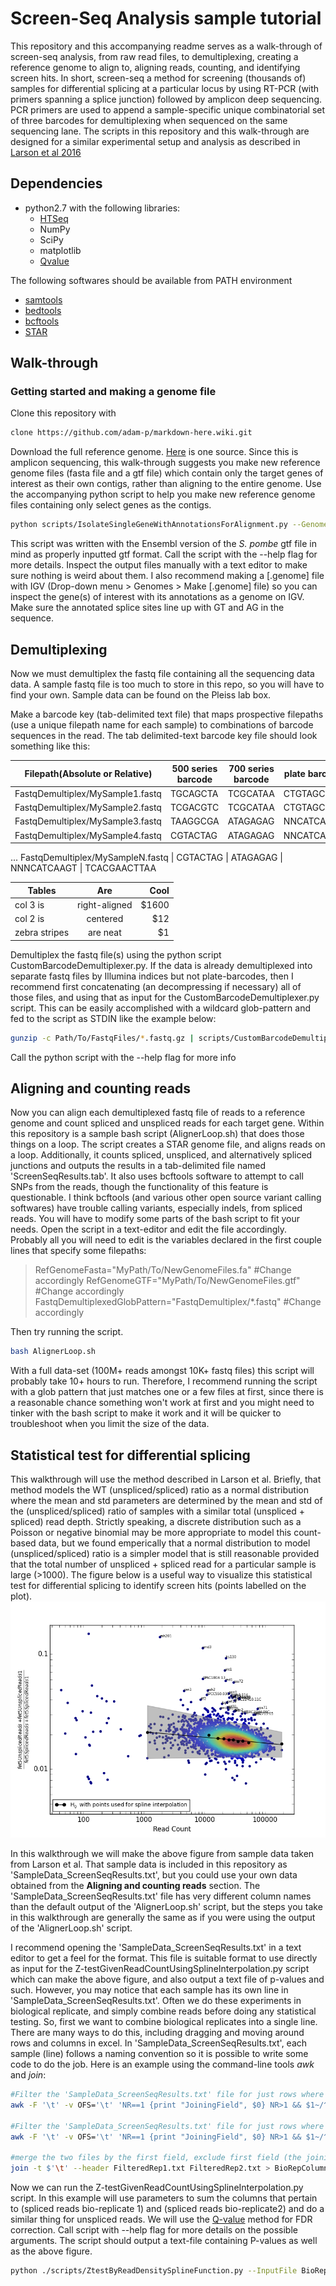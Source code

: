 # Screen-Seq Analysis sample tutorial

This repository and this accompanying readme serves as a walk-through of screen-seq analysis, from raw read files, to demultiplexing, creating a reference genome to align to, aligning reads, counting, and identifying screen hits. In short, screen-seq a method for screening (thousands of) samples for differential splicing at a particular locus by using RT-PCR (with primers spanning a splice junction) followed by amplicon deep sequencing. PCR primers are used to append a sample-specific unique combinatorial set of three barcodes for demultiplexing when sequenced on the same sequencing lane. The scripts in this repository and this walk-through are designed for a similar experimental setup and analysis as described in [Larson et al 2016](https://www.ncbi.nlm.nih.gov/pubmed/27172183)
## Dependencies
- python2.7 with the following libraries:
    - [HTSeq](https://pypi.python.org/pypi/HTSeq)
    - NumPy
    - SciPy
    - matplotlib
    - [Qvalue](https://github.com/nfusi/qvalue)

The following softwares should be available from PATH environment
- [samtools](http://samtools.sourceforge.net)
- [bedtools](http://bedtools.readthedocs.io/en/latest/#)
- [bcftools](https://samtools.github.io/bcftools/)
- [STAR](https://github.com/alexdobin/STAR)

## Walk-through
### Getting started and making a genome file
Clone this repository with
```bash
clone https://github.com/adam-p/markdown-here.wiki.git
```
Download the full reference genome. [Here](http://support.illumina.com/sequencing/sequencing_software/igenome.html)
 is one source. Since this is amplicon sequencing, this walk-through suggests you make new reference genome files (fasta file and a gtf file) which contain only the target genes of interest as their own contigs, rather than aligning to the entire genome. Use the accompanying python script to help you make new reference genome files containing only select genes as the contigs.
 
 ```bash
python scripts/IsolateSingleGeneWithAnnotationsForAlignment.py --GenomeFasta MyGenome.fa --AnnotationGTF MyAnnotations.gtf --GenesToIsolate MySystematicID1 MySystematicID2 MySystematicID3 --ReverseMinusStrandGenes --OutputPrefix MyPath/To/NewGenomeFiles
```
 
 This script was written with the Ensembl version of the *S. pombe* gtf file in mind as properly inputted gtf format. Call the script with the --help flag for more details. Inspect the output files manually with a text editor to make sure nothing is weird about them. I also recommend making a [.genome] file with IGV (Drop-down menu > Genomes > Make [.genome] file) so you can inspect the gene(s) of interest with its annotations as a genome on IGV. Make sure the annotated splice sites line up with GT and AG in the sequence.
 
 ## Demultiplexing
 Now we must demultiplex the fastq file containing all the sequencing data data. A sample fastq file is too much to store in this repo, so you will have to find your own. Sample data can be found on the Pleiss lab box.
 
  Make a barcode key (tab-delimited text file) that maps prospective filepaths (use a unique filepath name for each sample) to combinations of barcode sequences in the read. The tab delimited-text barcode key file should look something like this:
 
Filepath(Absolute or Relative) | 500 series barcode | 700 series barcode | plate barcode | primer barcode
--- | --- | --- | --- | ---
FastqDemultiplex/MySample1.fastq | TGCAGCTA | TCGCATAA | CTGTAGCC | TCACGAACTTAA
FastqDemultiplex/MySample2.fastq | TCGACGTC | TCGCATAA | CTGTAGCC | TCACGAACTTAA
FastqDemultiplex/MySample3.fastq | TAAGGCGA | ATAGAGAG | NNCATCAAGT | TCACGAACTTAA
FastqDemultiplex/MySample4.fastq | CGTACTAG | ATAGAGAG | NNCATCAAGT | TCACGAACTTAA
...
FastqDemultiplex/MySampleN.fastq | CGTACTAG | ATAGAGAG | NNNCATCAAGT | TCACGAACTTAA

| Tables        | Are           | Cool  |
| ------------- |:-------------:| -----:|
| col 3 is      | right-aligned | $1600 |
| col 2 is      | centered      |   $12 |
| zebra stripes | are neat      |    $1 |

Demultiplex the fastq file(s) using the python script CustomBarcodeDemultiplexer.py. If the data is already demultiplexed into separate fastq files by Illumina indices but not plate-barcodes, then I recommend first concatenating (an decompressing if necessary) all of those files, and using that as input for the CustomBarcodeDemultiplexer.py script. This can be easily accomplished with a wildcard glob-pattern and fed to the script as STDIN like the example below:

 ```bash
 gunzip -c Path/To/FastqFiles/*.fastq.gz | scripts/CustomBarcodeDemultiplexer.py --InputFile stdin --BarcodeKey MyBarcodeKey.txt --CreateEmptyFastqFiles
```
Call the python script with the --help flag for more info
 
 ## Aligning and counting reads
 Now you can align each demultiplexed fastq file of reads to a reference genome and count spliced and unspliced reads for each target gene. Within this repository is a sample bash script (AlignerLoop.sh) that does those things on a loop. The script creates a STAR genome file, and aligns reads on a loop. Additionally, it counts spliced, unspliced, and alternatively spliced junctions and outputs the results in a tab-delimited file named 'ScreenSeqResults.tab'. It also uses bcftools software to attempt to call SNPs from the reads, though the functionality of this feature is questionable. I think bcftools (and various other open source variant calling softwares) have trouble calling variants, especially indels, from spliced reads. You will have to modify some parts of the bash script to fit your needs. Open the script in a text-editor and edit the file accordingly. Probably all you will need to edit is the variables declared in the first couple lines that specify some filepaths:
 
 
 >RefGenomeFasta="MyPath/To/NewGenomeFiles.fa" #Change accordingly
>RefGenomeGTF="MyPath/To/NewGenomeFiles.gtf" #Change accordingly
>FastqDemultiplexedGlobPattern="FastqDemultiplex/*.fastq" #Change accordingly

 
 Then try running the script.
 
  ```bash
 bash AlignerLoop.sh
 ```
 
  With a full data-set (100M+ reads amongst 10K+ fastq files) this script will probably take 10+ hours to run. Therefore, I recommend running the script with a glob pattern that just matches one or a few files at first, since there is a reasonable chance something won't work at first and you might need to tinker with the bash script to make it work and it will be quicker to troubleshoot when you limit the size of the data. 

## Statistical test for differential splicing
This walkthrough will use the method described in Larson et al. Briefly, that method models the WT (unspliced/spliced) ratio as a normal distribution where the mean and std parameters are determined by the mean and std of the (unspliced/spliced) ratio of samples with a similar total (unspliced + spliced) read depth. Strictly speaking, a discrete distribution such as a Poisson or negative binomial may be more appropriate to model this count-based data, but we found emperically that a normal distribution to model (unspliced/spliced) ratio is a simpler model that is still reasonable provided that the total number of unspliced + spliced read for a particular sample is large (>1000). The figure below is a useful way to visualize this statistical test for differential splicing to identify screen hits (points labelled on the plot).
![alt text](./images/MyPlot.png "MA-like plot")

In this walkthrough we will make the above figure from sample data taken from Larson et al. That sample data is included in this repository as 'SampleData_ScreenSeqResults.txt', but you could use your own data obtained from the **Aligning and counting reads** section. The 'SampleData_ScreenSeqResults.txt' file has very different column names than the default output of the 'AlignerLoop.sh' script, but the steps you take in this walkthrough are generally the same as if you were using the output of the 'AlignerLoop.sh' script.

I recommend opening the 'SampleData_ScreenSeqResults.txt' in a text editor to get a feel for the format. This file is suitable format to use directly as input for the Z-testGivenReadCountUsingSplineInterpolation.py script which can make the above figure, and also output a text file of p-values and such. However, you may notice that each sample has its own line in 'SampleData_ScreenSeqResults.txt'. Often we do these experiments in biological replicate, and simply combine reads before doing any statistical testing. So, first we want to combine biological replicates into a single line. There are many ways to do this, including dragging and moving around rows and columns in excel. In 'SampleData_ScreenSeqResults.txt', each sample (line) follows a naming convention so it is possible to write some code to do the job. Here is an example using the command-line tools *awk* and *join*:

```bash
#Filter the 'SampleData_ScreenSeqResults.txt' file for just rows where the input first field starts with 1 (signifying biological rep1) Write-out first field without 1_
awk -F '\t' -v OFS='\t' 'NR==1 {print "JoiningField", $0} NR>1 && $1~/^1/ {split($1,a,"_"); print a[2]"_"a[3], $0}' SampleData_ScreenSeqResults.txt > FilteredRep1.txt

#Filter the 'SampleData_ScreenSeqResults.txt' file for just rows where the input first field starts with 1 (signifying biological rep2). Write-out first field without 2_
awk -F '\t' -v OFS='\t' 'NR==1 {print "JoiningField", $0} NR>1 && $1~/^2/ {split($1,a,"_"); print a[2]"_"a[3], $0}' SampleData_ScreenSeqResults.txt > FilteredRep2.txt

#merge the two files by the first field, exclude first field (the joining field).
join -t $'\t' --header FilteredRep1.txt FilteredRep2.txt > BioRepColumnsCombinedInSameRow.txt
```

Now we can run the Z-testGivenReadCountUsingSplineInterpolation.py script. In this example will use parameters to sum the columns that pertain to (spliced reads bio-replicate 1) and (spliced reads bio-replicate2) and do a similar thing for unspliced reads. We will use the [Q-value](https://www.ncbi.nlm.nih.gov/pubmed/12883005) method for FDR correction. Call script with --help flag for more details on the possible arguments. The script should output a text-file containing P-values as well as the above figure.

```bash
python ./scripts/ZtestByReadDensitySplineFunction.py --InputFile BioRepColumnsCombinedInSameRow.txt --NumeratorColumnName fet5_UnsplicedReads fet5_UnsplicedReads_1 --DenominatorColumnName fet5_SplicedReads fet5_SplicedReads_1 --MultipleHypothesisCorrection Qvalue --IdentifierColumnName Common_Name --TestType RightSidedTest --OutputFile MyOutput.txt --PlotMA MyPlot.png --ShowSplineFitConfidenceInterval --LabelSignificantPointsInPlot
```
